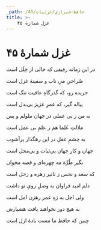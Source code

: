 ```yaml
---
_path: /حافظ-شیرازی/غزلیات/45
title: >-
    غزل شمارهٔ ۴۵
---
```

# غزل شمارهٔ ۴۵

<div class="b" id="bn1"><div class="m1"><p>در این زمانه رفیقی که خالی از خِلَل است</p></div>
<div class="m2"><p>صُراحیِ میِ ناب و سفینهٔ غزل است</p></div></div>
<div class="b" id="bn2"><div class="m1"><p>جریده رو، که گذرگاهِ عافیت تنگ است</p></div>
<div class="m2"><p>پیاله گیر، که عمرِ عزیز بی‌بدل است</p></div></div>
<div class="b" id="bn3"><div class="m1"><p>نه من ز بی عملی در جهان ملولم و بس</p></div>
<div class="m2"><p>ملالتِ عُلما هم ز علمِ بی عمل است</p></div></div>
<div class="b" id="bn4"><div class="m1"><p>به چشمِ عقل در این رهگذار پرآشوب</p></div>
<div class="m2"><p>جهان و کار جهان بی‌ثبات و بی‌محل است</p></div></div>
<div class="b" id="bn5"><div class="m1"><p>بگیر طُرِّهٔ مه چهره‌ای و قصه مخوان</p></div>
<div class="m2"><p>که سعد و نحس ز تاثیر زهره و زحل است</p></div></div>
<div class="b" id="bn6"><div class="m1"><p>دلم امید فراوان به وصلِ رویِ تو داشت</p></div>
<div class="m2"><p>ولی اجل به رَهِ عمر رهزن امل است</p></div></div>
<div class="b" id="bn7"><div class="m1"><p>به هیچ دور نخواهند یافت هشیارش</p></div>
<div class="m2"><p>چنین که حافظ ما مست بادهٔ ازل است</p></div></div>
